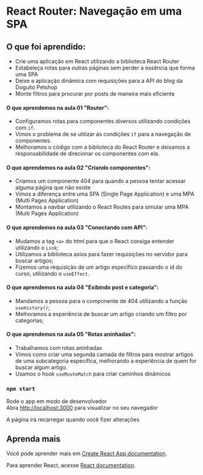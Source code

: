# React Router: Navegação em uma SPA

## O que foi aprendido:

- Crie uma aplicação em React utilizando a biblioteca React Router
- Estabeleça rotas para outras páginas sem perder a essência que forma uma SPA
- Deixe a aplicação dinâmica com requisições para a API do blog da Doguito Petshop
- Monte filtros para procurar por posts de maneira mais eficiente

#### O que aprendemos na aula 01 "Router":

- Configuramos rotas para componentes diversos utilizando condições com `if`.
- Vimos o problema de se utilizar as condições `if` para a navegação de componentes.
- Melhoramos o código com a biblioteca do React Router e deixamos a responsabilidade de direcionar os componentes com ela.

#### O que aprendemos na aula 02 "Criando componentes":

- Criamos um componente 404 para quando a pessoa tentar acessar alguma página que não existe
- Vimos a diferença entre uma SPA (Single Page Application) e uma MPA (Multi Pages Application)
- Montamos a navbar utilizando o React Routes para simular uma MPA (Multi Pages Application)

#### O que aprendemos na aula 03 "Conectando com API":

- Mudamos a tag `<a>` do html para que o React consiga entender utilizando o `Link`;
- Utilizamos a biblioteca axios para fazer requisições no servidor para buscar artigos;
- Fizemos uma requisição de um artigo específico passando o id do curso, utilizando o `useEffect`.

#### O que aprendemos na aula 04 "Exibindo post e categoria":

- Mandamos a pessoa para o componente de 404 utilizando a função `useHistory()`;
- Melhoramos a experiência de buscar um artigo criando um filtro por categorias;

#### O que aprendemos na aula 05 "Rotas aninhadas":

- Trabalhamos com rotas aninhadas
- Vimos como criar uma segunda camada de filtros para mostrar artigos de uma subcategoria específica, melhorando a experiência de quem for buscar algum artigo.
- Usamos o hook `useRouteMatch` para criar caminhos dinâmicos

### `npm start`

Rode o app em modo de desenvolvedor\
Abra [http://localhost:3000](http://localhost:3000) para visualizar no seu navegador

A página irá recarregar quando você fizer alterações

## Aprenda mais

Você pode aprender mais em [Create React App documentation](https://facebook.github.io/create-react-app/docs/getting-started).

Para aprender React, acesse [React documentation](https://reactjs.org/).
